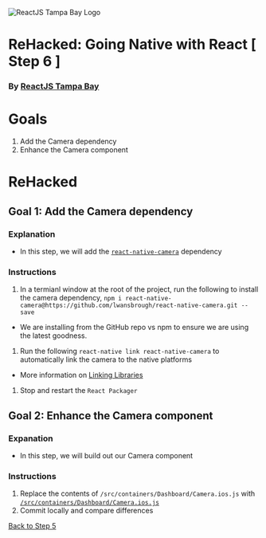 ![ReactJS Tampa Bay Logo](https://avatars2.githubusercontent.com/u/18738421?v=3&s=200)

# ReHacked: Going Native with React [ Step 6 ]
### By [ReactJS Tampa Bay](http://www.meetup.com/ReactJS-Tampa-Bay/)

# Goals

1. Add the Camera dependency
1. Enhance the Camera component

# ReHacked

## Goal 1: Add the Camera dependency

### Explanation

* In this step, we will add the [`react-native-camera`](https://github.com/lwansbrough/react-native-camera) dependency

### Instructions

1. In a termianl window at the root of the project, run the following to install the camera dependency, `npm i react-native-camera@https://github.com/lwansbrough/react-native-camera.git --save`
 * We are installing from the GitHub repo vs npm to ensure we are using the latest goodness.
1. Run the following `react-native link react-native-camera` to automatically link the camera to the native platforms
 * More information on [Linking Libraries](https://facebook.github.io/react-native/docs/linking-libraries-ios.html)
1. Stop and restart the `React Packager`

## Goal 2: Enhance the Camera component

### Expanation

* In this step, we will build out our Camera component

### Instructions

1. Replace the contents of `/src/containers/Dashboard/Camera.ios.js` with [`/src/containers/Dashboard/Camera.ios.js`](https://raw.githubusercontent.com/reactjstampabay/RehackedNative/step-6/src/containers/Dashboard/Camera.ios.js)
1. Commit locally and compare differences

[Back to Step 5](https://github.com/reactjstampabay/RehackedNative/tree/step-5)
